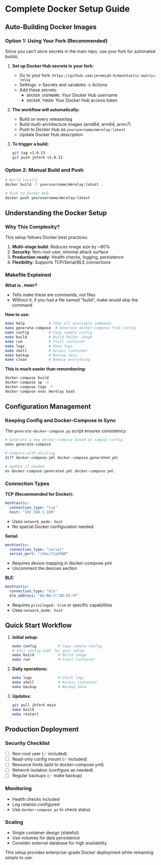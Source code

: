 # Complete Docker Setup Guide

## Auto-Building Docker Images

### Option 1: Using Your Fork (Recommended)

Since you can't store secrets in the main repo, use your fork for automated builds:

1. **Set up Docker Hub secrets in your fork:**
   - Go to your fork: `https://github.com/jeremiah-k/meshtastic-matrix-relay`
   - Settings → Secrets and variables → Actions
   - Add these secrets:
     - `DOCKER_USERNAME`: Your Docker Hub username
     - `DOCKER_TOKEN`: Your Docker Hub access token

2. **The workflow will automatically:**
   - Build on every release/tag
   - Build multi-architecture images (amd64, arm64, armv7)
   - Push to Docker Hub as `yourusername/mmrelay:latest`
   - Update Docker Hub description

3. **To trigger a build:**
   ```bash
   git tag v1.0.13
   git push jkfork v1.0.13
   ```

### Option 2: Manual Build and Push

```bash
# Build locally
docker build -t yourusername/mmrelay:latest .

# Push to Docker Hub
docker push yourusername/mmrelay:latest
```

## Understanding the Docker Setup

### Why This Complexity?

This setup follows Docker best practices:

1. **Multi-stage build**: Reduces image size by ~60%
2. **Security**: Non-root user, minimal attack surface  
3. **Production-ready**: Health checks, logging, persistence
4. **Flexibility**: Supports TCP/Serial/BLE connections

### Makefile Explained

**What is `.PHONY`?**
- Tells make these are commands, not files
- Without it, if you had a file named "build", make would skip the command

**How to use:**
```bash
make help           # Show all available commands
make generate-compose  # Generate docker-compose from config
make config         # Copy sample config
make build          # Build Docker image  
make run            # Start container
make logs           # Show logs
make shell          # Access container
make backup         # Backup data
make clean          # Remove everything
```

**This is much easier than remembering:**
```bash
docker-compose build
docker-compose up -d
docker-compose logs -f
docker-compose exec mmrelay bash
```

## Configuration Management

### Keeping Config and Docker-Compose in Sync

The `generate-docker-compose.py` script ensures consistency:

```bash
# Generate a new docker-compose based on sample config
make generate-compose

# Compare with existing
diff docker-compose.yml docker-compose.generated.yml

# Update if needed
mv docker-compose.generated.yml docker-compose.yml
```

### Connection Types

**TCP (Recommended for Docker):**
```yaml
meshtastic:
  connection_type: "tcp"
  host: "192.168.1.100"
```
- Uses `network_mode: host`
- No special Docker configuration needed

**Serial:**
```yaml
meshtastic:
  connection_type: "serial"  
  serial_port: "/dev/ttyUSB0"
```
- Requires device mapping in docker-compose.yml
- Uncomment the devices section

**BLE:**
```yaml
meshtastic:
  connection_type: "ble"
  ble_address: "AA:BB:CC:DD:EE:FF"  
```
- Requires `privileged: true` or specific capabilities
- Uses `network_mode: host`

## Quick Start Workflow

1. **Initial setup:**
   ```bash
   make config          # Copy sample config
   # Edit config.yaml for your setup
   make build           # Build image
   make run             # Start container
   ```

2. **Daily operations:**
   ```bash
   make logs            # Check logs
   make shell           # Access container
   make backup          # Backup data
   ```

3. **Updates:**
   ```bash
   git pull jkfork main
   make build
   make restart
   ```

## Production Deployment

### Security Checklist
- [ ] Non-root user (✅ included)
- [ ] Read-only config mount (✅ included)  
- [ ] Resource limits (add to docker-compose.yml)
- [ ] Network isolation (configure as needed)
- [ ] Regular backups (✅ make backup)

### Monitoring
- Health checks included
- Log rotation configured
- Use `docker-compose ps` to check status

### Scaling
- Single container design (stateful)
- Use volumes for data persistence
- Consider external database for high availability

This setup provides enterprise-grade Docker deployment while remaining simple to use.
